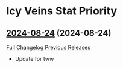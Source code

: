 # Icy Veins Stat Priority

## [2024-08-24](https://github.com/enderneko/IcyVeinsStatPriority/tree/2024-08-24) (2024-08-24)
[Full Changelog](https://github.com/enderneko/IcyVeinsStatPriority/compare/2024-05-09...2024-08-24) [Previous Releases](https://github.com/enderneko/IcyVeinsStatPriority/releases)

- Update for tww  
